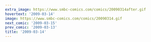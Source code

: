 ```yaml
---
extra_image: https://www.smbc-comics.com/comics/20090314after.gif
hovertext: '2009-03-14'
image: https://www.smbc-comics.com/comics/20090314.gif
next_comic: '2009-03-15'
prev_comic: '2009-03-13'
title: '2009-03-14'
---
```


